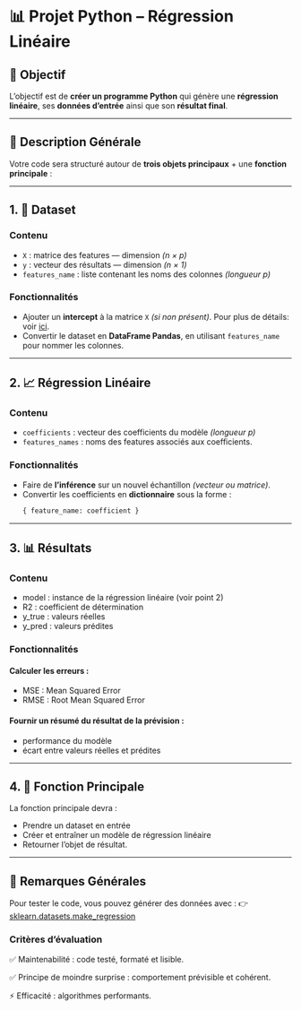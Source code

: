 # 📊 Projet Python – Régression Linéaire

## 🎯 Objectif

L’objectif est de **créer un programme Python** qui génère une **régression linéaire**, ses **données d’entrée** ainsi que son **résultat final**.

---

## 🧩 Description Générale

Votre code sera structuré autour de **trois objets principaux** + une **fonction principale** :

---

## 1. 📁 Dataset

### Contenu
- `X` : matrice des features — dimension *(n × p)*  
- `y` : vecteur des résultats — dimension *(n × 1)*  
- `features_name` : liste contenant les noms des colonnes *(longueur p)*

### Fonctionnalités
- Ajouter un **intercept** à la matrice `X` *(si non présent)*. Pour plus de détails: voir [ici](https://freedium.cfd/https://medium.com/datascienceray/why-add-an-intercept-column-into-datasets-a2385cdb33bc).
- Convertir le dataset en **DataFrame Pandas**, en utilisant `features_name` pour nommer les colonnes.

---

## 2. 📈 Régression Linéaire

### Contenu
- `coefficients` : vecteur des coefficients du modèle *(longueur p)*  
- `features_names` : noms des features associés aux coefficients.

### Fonctionnalités
- Faire de **l’inférence** sur un nouvel échantillon *(vecteur ou matrice)*.  
- Convertir les coefficients en **dictionnaire** sous la forme :  
  ```python
  { feature_name: coefficient }
  
---

## 3. 📊 Résultats
### Contenu
- model : instance de la régression linéaire (voir point 2)
- R2 : coefficient de détermination
- y_true : valeurs réelles
- y_pred : valeurs prédites

### Fonctionnalités
#### Calculer les erreurs :
- MSE : Mean Squared Error
- RMSE : Root Mean Squared Error

#### Fournir un résumé du résultat de la prévision :
- performance du modèle
- écart entre valeurs réelles et prédites

---

## 4. 🧠 Fonction Principale
La fonction principale devra :
- Prendre un dataset en entrée
- Créer et entraîner un modèle de régression linéaire
- Retourner l’objet de résultat.

--- 

## 🧪 Remarques Générales
Pour tester le code, vous pouvez générer des données avec :
👉 [sklearn.datasets.make_regression](https://scikit-learn.org/stable/modules/generated/sklearn.datasets.make_regression.html)

### Critères d’évaluation
✅ Maintenabilité : code testé, formaté et lisible.

✅ Principe de moindre surprise : comportement prévisible et cohérent.

⚡ Efficacité : algorithmes performants.
